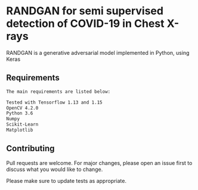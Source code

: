 # RANDGAN for semi supervised detection of COVID-19 in Chest X-rays

RANDGAN is a generative adversarial model implemented in Python, using Keras

## Requirements

```bash
The main requirements are listed below:

Tested with Tensorflow 1.13 and 1.15
OpenCV 4.2.0
Python 3.6
Numpy
Scikit-Learn
Matplotlib

```

## Contributing
Pull requests are welcome. For major changes, please open an issue first to discuss what you would like to change.

Please make sure to update tests as appropriate.
